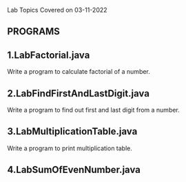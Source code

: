 Lab Topics Covered on 03-11-2022

PROGRAMS
---------
1.LabFactorial.java
-------------------
Write a program to calculate factorial of a number.

2.LabFindFirstAndLastDigit.java
---------------------------------
Write a program to find out first and last digit from a number.

3.LabMultiplicationTable.java
-----------------------------
Write a program to print multiplication table.

4.LabSumOfEvenNumber.java
--------------------------
